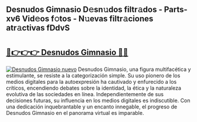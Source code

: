 ## Desnudos Gimnasio D𝚎sn𝚞dos filtr𝚊dos - Parts-xv6 Vid𝚎os f𝚘tos - N𝚞evas filtr𝚊ciones atr𝚊ctivas fDdvS

# <h2><a href="http://mb12oac.tromn.icu/?c=Desnudos+Gimnasio">🔗👉👉👉 Desnudos Gimnasio 🔗🔗</a></h2>

[![Desnudos Gimnasio nuevo](https://i.imgur.com/pEAQMta.gif)](http://mb12oac.tromn.icu/?c=Desnudos+Gimnasio)
Desnudos Gimnasio, una figura multifacética y estimulante, se resiste a la categorización simple. Su uso pionero de los medios digitales para la autoexpresión ha cautivado y enfurecido a los críticos, encendiendo debates sobre la identidad, la ética y la naturaleza evolutiva de las sociedades en línea. Independientemente de sus decisiones futuras, su influencia en los medios digitales es indiscutible. Con una dedicación inquebrantable y un encanto innegable, el progreso de Desnudos Gimnasio en el panorama virtual es imparable.
